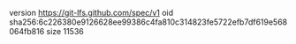 version https://git-lfs.github.com/spec/v1
oid sha256:6c226380e9126628ee99386c4fa810c314823fe5722efb7df619e568064fb816
size 11536
